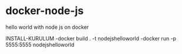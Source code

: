 # docker-node-js
hello world with node js on docker

INSTALL-KURULUM
-docker build . -t nodejshelloworld
-docker run -p 5555:5555 nodejshelloworld
